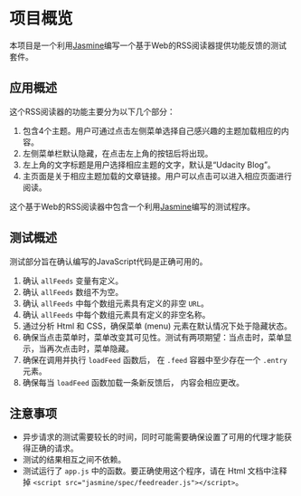 # 项目概览

本项目是一个利用[Jasmine](http://jasmine.github.io/)编写一个基于Web的RSS阅读器提供功能反馈的测试套件。


## 应用概述

这个RSS阅读器的功能主要分为以下几个部分：
1. 包含4个主题。用户可通过点击左侧菜单选择自己感兴趣的主题加载相应的内容。
2. 左侧菜单栏默认隐藏，在点击左上角的按钮后将出现。
3. 左上角的文字标题是用户选择相应主题的文字，默认是“Udacity Blog”。
4. 主页面是关于相应主题加载的文章链接。用户可以点击可以进入相应页面进行阅读。

这个基于Web的RSS阅读器中包含一个利用[Jasmine](http://jasmine.github.io/)编写的测试程序。


## 测试概述

测试部分旨在确认编写的JavaScript代码是正确可用的。
1. 确认 `allFeeds` 变量有定义。
2. 确认 `allFeeds` 数组不为空。
3. 确认 `allFeeds` 中每个数组元素具有定义的非空 `URL`。
4. 确认 `allFeeds` 中每个数组元素具有定义的非空名称。
5. 通过分析 Html 和 CSS，确保菜单 (menu) 元素在默认情况下处于隐藏状态。
6. 确保当点击菜单时，菜单改变其可见性。测试有两项期望：当点击时，菜单显示，当再次点击时，菜单隐藏。
7. 确保在调用并执行 `loadFeed` 函数后， 在 `.feed` 容器中至少存在一个 `.entry` 元素。
8. 确保每当 `loadFeed` 函数加载一条新反馈后， 内容会相应更改。


## 注意事项

* 异步请求的测试需要较长的时间，同时可能需要确保设置了可用的代理才能获得正确的请求。
* 测试的结果相互之间不依赖。
* 测试运行了 `app.js` 中的函数。要正确使用这个程序，请在 Html 文档中注释掉 `<script src="jasmine/spec/feedreader.js"></script>`。